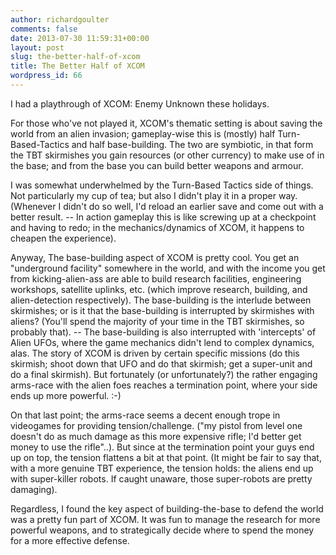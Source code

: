 ```yaml
---
author: richardgoulter
comments: false
date: 2013-07-30 11:59:31+00:00
layout: post
slug: the-better-half-of-xcom
title: The Better Half of XCOM
wordpress_id: 66
---
```


I had a playthrough of XCOM: Enemy Unknown these holidays.

For those who've not played it, XCOM's thematic setting is about saving the world from an alien invasion; gameplay-wise this is (mostly) half Turn-Based-Tactics and half base-building.
The two are symbiotic, in that form the TBT skirmishes you gain resources (or other currency) to make use of in the base; and from the base you can build better weapons and armour.

I was somewhat underwhelmed by the Turn-Based Tactics side of things. Not particularly my cup of tea; but also I didn't play it in a proper way. (Whenever I didn't do so well, I'd reload an earlier save and come out with a better result. -- In action gameplay this is like screwing up at a checkpoint and having to redo; in the mechanics/dynamics of XCOM, it happens to cheapen the experience).

Anyway,
The base-building aspect of XCOM is pretty cool. You get an "underground facility" somewhere in the world, and with the income you get from kicking-alien-ass are able to build research facilities, engineering workshops, satellite uplinks, etc. (which improve research, building, and alien-detection respectively).
The base-building is the interlude between skirmishes; or is it that the base-building is interrupted by skirmishes with aliens? (You'll spend the majority of your time in the TBT skirmishes, so probably that). -- The base-building is also interrupted with 'intercepts' of Alien UFOs, where the game mechanics didn't lend to complex dynamics, alas.
The story of XCOM is driven by certain specific missions (do this skirmish; shoot down that UFO and do that skirmish; get a super-unit and do a final skirmish). But fortunately (or unfortunately?) the rather engaging arms-race with the alien foes reaches a termination point, where your side ends up more powerful. :-)

On that last point; the arms-race seems a decent enough trope in videogames for providing tension/challenge. ("my pistol from level one doesn't do as much damage as this more expensive rifle; I'd better get money to use the rifle"..).
But since at the termination point your guys end up on top, the tension flattens a bit at that point. (It might be fair to say that, with a more genuine TBT experience, the tension holds: the aliens end up with super-killer robots. If caught unaware, those super-robots are pretty damaging).

Regardless, I found the key aspect of building-the-base to defend the world was a pretty fun part of XCOM. It was fun to manage the research for more powerful weapons, and to strategically decide where to spend the money for a more effective defense.
